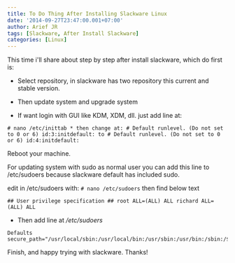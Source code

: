 ```yaml
---
title: To Do Thing After Installing Slackware Linux
date: '2014-09-27T23:47:00.001+07:00'
author: Arief JR
tags: [Slackware, After Install Slackware]
categories: [Linux]
---
```


This time i'll share about step by step after install slackware, which do first is:  

* Select repository, in slackware has two repository this current and stable version.

* Then update system and upgrade system

* If want login with GUI like KDM, XDM, dll. just add line at:

```
# nano /etc/inittab * then change at: # Default runlevel. (Do not set to 0 or 6) id:3:initdefault: to # Default runlevel. (Do not set to 0 or 6) id:4:initdefault:
```
Reboot your machine.

For updating system with sudo as normal user you can add this line to /etc/sudoers because slackware default has included sudo.  

edit in /etc/sudoers with: `# nano /etc/sudoers` then find below text 

```
## User privilege specification ## root ALL=(ALL) ALL richard ALL=(ALL) ALL
```

* Then add line at _/etc/sudoers_

```
Defaults secure_path="/usr/local/sbin:/usr/local/bin:/usr/sbin:/usr/bin:/sbin:/$sbin:/bin"
```
  
Finish, and happy trying with slackware. Thanks!